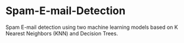 # Spam-E-mail-Detection
Spam E-mail detection using two machine learning models based on K Nearest Neighbors  (KNN) and Decision Trees.
